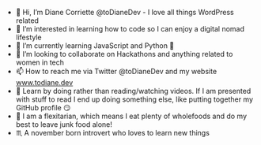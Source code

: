 - 👋 Hi, I’m Diane Corriette @toDianeDev - I love all things WordPress related
- 👀 I’m interested in learning how to code so I can enjoy a digital nomad lifestyle
- 🌱 I’m currently learning JavaScript and Python 🤪
- 💞️ I’m looking to collaborate on Hackathons and anything related to women in tech
- 📫 How to reach me via Twitter @toDianeDev and my website www.todiane.dev
- 🧠 Learn by doing rather than reading/watching videos. If I am presented with stuff to read I end up doing something else, like putting together my GitHub profile 😏
- 🥑 I am a flexitarian, which means I eat plenty of wholefoods and do my best to leave junk food alone!
- ♏ A november born introvert who loves to learn new things
<!---
todiane/todiane is a ✨ special ✨ repository because its `README.md` (this file) appears on your GitHub profile.
You can click the Preview link to take a look at your changes.
--->
